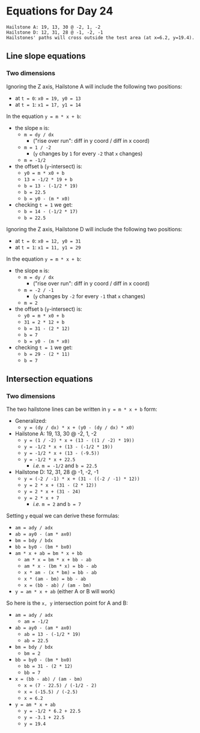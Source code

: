# Equations for Day 24

```
Hailstone A: 19, 13, 30 @ -2, 1, -2
Hailstone D: 12, 31, 28 @ -1, -2, -1
Hailstones' paths will cross outside the test area (at x=6.2, y=19.4).
```

## Line slope equations

### Two dimensions

Ignoring the Z axis, Hailstone A will include the following two positions:

- at `t = 0`: `x0 = 19, y0 = 13`
- at `t = 1`: `x1 = 17, y1 = 14`

In the equation `y = m * x + b`:

- the slope `m` is:
  - `m = dy / dx`
    - ("rise over run": diff in y coord / diff in x coord)
  - `m = 1 / -2`
    - (`y` changes by `1` for every `-2` that `x` changes)
  - `m = -1/2`
- the offset `b` (`y`-intersect) is:
  - `y0 = m * x0 + b`
  - `13 = -1/2 * 19 + b`
  - `b = 13 - (-1/2 * 19)`
  - `b = 22.5`
  - `b = y0 - (m * x0)`
- checking `t = 1` we get:
  - `b = 14 - (-1/2 * 17)`
  - `b = 22.5`

Ignoring the Z axis, Hailstone D will include the following two positions:

- at `t = 0`: `x0 = 12, y0 = 31`
- at `t = 1`: `x1 = 11, y1 = 29`

In the equation `y = m * x + b`:

- the slope `m` is:
  - `m = dy / dx`
    - ("rise over run": diff in y coord / diff in x coord)
  - `m = -2 / -1`
    - (`y` changes by `-2` for every `-1` that `x` changes)
  - `m = 2`
- the offset `b` (`y`-intersect) is:
  - `y0 = m * x0 + b`
  - `31 = 2 * 12 + b`
  - `b = 31 - (2 * 12)`
  - `b = 7`
  - `b = y0 - (m * x0)`
- checking `t = 1` we get:
  - `b = 29 - (2 * 11)`
  - `b = 7`

## Intersection equations

### Two dimensions

The two hailstone lines can be written in `y = m * x + b` form:

- Generalized:
  - `y = (dy / dx) * x + (y0 - (dy / dx) * x0)`
- Hailstone A: 19, 13, 30 @ -2, 1, -2
  - `y = (1 / -2) * x + (13 - ((1 / -2) * 19))`
  - `y = -1/2 * x + (13 - (-1/2 * 19))`
  - `y = -1/2 * x + (13 - (-9.5))`
  - `y = -1/2 * x + 22.5`
    - _i.e._ `m = -1/2` and `b = 22.5`
- Hailstone D: 12, 31, 28 @ -1, -2, -1
  - `y = (-2 / -1) * x + (31 - ((-2 / -1) * 12))`
  - `y = 2 * x + (31 - (2 * 12))`
  - `y = 2 * x + (31 - 24)`
  - `y = 2 * x + 7`
    - _i.e._ `m = 2` and `b = 7`

Setting `y` equal we can derive these formulas:

- `am = ady / adx`
- `ab = ay0 - (am * ax0)`
- `bm = bdy / bdx`
- `bb = by0 - (bm * bx0)`
- `am * x + ab = bm * x + bb`
  - `am * x = bm * x + bb - ab`
  - `am * x - (bm * x) = bb - ab`
  - `x * am - (x * bm) = bb - ab`
  - `x * (am - bm) = bb - ab`
  - `x = (bb - ab) / (am - bm)`
- `y = am * x + ab` (either A or B will work)

So here is the `x, y` intersection point for A and B:

- `am = ady / adx`
  - `am = -1/2`
- `ab = ay0 - (am * ax0)`
  - `ab = 13 - (-1/2 * 19)`
  - `ab = 22.5`
- `bm = bdy / bdx`
  - `bm = 2`
- `bb = by0 - (bm * bx0)`
  - `bb = 31 - (2 * 12)`
  - `bb = 7`
- `x = (bb - ab) / (am - bm)`
  - `x = (7 - 22.5) / (-1/2 - 2)`
  - `x = (-15.5) / (-2.5)`
  - `x = 6.2`
- `y = am * x + ab`
  - `y = -1/2 * 6.2 + 22.5`
  - `y = -3.1 + 22.5`
  - `y = 19.4`
